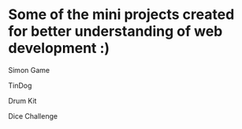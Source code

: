 # Some of the mini projects created for better understanding of web development :)
Simon Game

TinDog

Drum Kit

Dice Challenge
